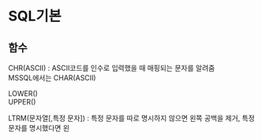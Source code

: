 # SQL기본

## 함수
CHR(ASCII) : ASCII코드를 인수로 입력했을 때 매핑되는 문자를 알려줌  
MSSQL에서는 CHAR(ASCII)  

LOWER()  
UPPER()  


LTRM(문자열[,특정 문자]) : 특정 문자를 따로 명시하지 않으면 왼쪽 공백을 제거, 특정문자를 명시했다면 왼